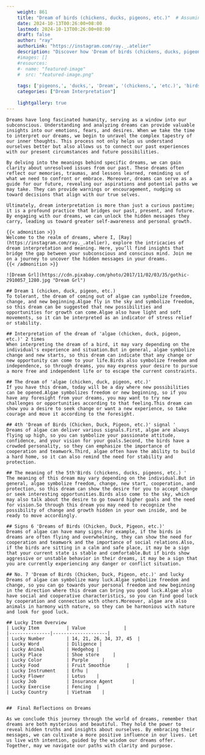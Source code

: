 ```yaml
---
    weight: 861
    title: "Dream of birds (chickens, ducks, pigeons, etc.)"  # Assuming 'title' column exists
    date: 2024-10-13T00:26:00+08:00
    lastmod: 2024-10-13T00:26:00+08:00
    draft: false
    author: "ray"
    authorLink: "https://instagram.com/ray._.atelier"
    description: "Discover how 'Dream of birds (chickens, ducks, pigeons, etc.)' can interpret your future and uncover its significant meanings in your life."
    #images: []
    #resources:
    #- name: "featured-image"
    #  src: "featured-image.png"
    
    tags: ['pigeons,', 'ducks,', 'Dream', '(chickens,', 'etc.)', 'birds', 'of']
    categories: ["Dream Interpretation"]
    
    lightgallery: true
---
```

    
    Dreams have long fascinated humanity, serving as a window into our subconscious. Understanding and analyzing dreams can provide valuable insights into our emotions, fears, and desires. When we take the time to interpret our dreams, we begin to unravel the complex tapestry of our inner thoughts. This process not only helps us understand ourselves better but also allows us to connect our past experiences with our present circumstances and future possibilities.
    
    By delving into the meanings behind specific dreams, we can gain clarity about unresolved issues from our past. These dreams often reflect our memories, traumas, and lessons learned, reminding us of what we need to confront or embrace. Moreover, dreams can serve as a guide for our future, revealing our aspirations and potential paths we may take. They can provide warnings or encouragement, nudging us toward decisions that align with our true selves.
    
    Ultimately, dream interpretation is more than just a curious pastime; it is a profound practice that bridges our past, present, and future. By engaging with our dreams, we can unlock the hidden messages they carry, leading us toward greater self-awareness and personal growth.
    
    {{< admonition >}}
    Welcome to the realm of dreams, where I, [Ray](https://instagram.com/ray._.atelier), explore the intricacies of dream interpretation and meaning. Here, you’ll find insights that bridge the gap between your subconscious and conscious mind. Join me on a journey to uncover the hidden messages in your dreams.
    {{< /admonition >}}
    
    ![Dream Grl](https://cdn.pixabay.com/photo/2017/11/02/03/35/gothic-2910057_1280.jpg "Dream Grl")
    
    ## Dream 1 (chicken, duck, pigeon, etc.)
    To tolerant, the dream of coming out of algae can symbolize freedom, change, and new beginning.Algae fly in the sky and symbolize freedom, so this dream can be suggested that new possibilities and opportunities for growth can come.Algae also have light and soft movements, so it can be interpreted as an indicator of stress relief or stability.
    
    ## Interpretation of the dream of 'algae (chicken, duck, pigeon, etc.)' 2 times
    When interpreting the dream of a bird, it may vary depending on the individual's experience and situation.But in general, algae symbolize change and new starts, so this dream can indicate that any change or new opportunity can come to your life.Birds also symbolize freedom and independence, so through dreams, you may express your desire to pursue a more free and independent life or to escape the current constraints.
    
    ## The dream of 'algae (chicken, duck, pigeon, etc.)'
    If you have this dream, today will be a day where new possibilities can be opened.Algae symbolizes freedom or new beginning, so if you have any foresight from your dreams, you may want to try new challenges or opportunities according to that feeling.This dream can show you a desire to seek change or want a new experience, so take courage and move it according to the foresight.
    
    ## 4th 'Dream of Birds (Chicken, Duck, Pigeon, etc.)' signal '
    Dreams of algae can deliver various signals.First, algae are always flying up high, so you can symbolize your passionate attitude, confidence, and your vision for your goals.Second, the birds have a crowded personality, so they can emphasize the importance of cooperation and teamwork.Third, algae often have the ability to build a hard home, so it can also remind the need for stability and protection.
    
    ## The meaning of the 5th'Birds (chickens, ducks, pigeons, etc.) '
    The meaning of this dream may vary depending on the individual.But in general, algae symbolize freedom, change, new start, cooperation, and protection, so this dream can show the desire for you to accept change or seek interesting opportunities.Birds also come to the sky, which may also talk about the desire to go toward higher goals and the need for vision.So through this dream you may need to recognize the possibility of change and growth hidden in your own inside, and be ready to move accordingly.
    
    ## Signs 6 'Dreams of Birds (Chicken, Duck, Pigeon, etc.)'
    Dreams of algae can have many signs.For example, if the birds in dreams are often flying and overwhelming, they can show the need for cooperation and teamwork and the importance of social relations.Also, if the birds are sitting in a calm and safe place, it may be a sign that your current state is stable and comfortable.But if birds show aggressive or unstable behavior in their dreams, it may be a sign that you are currently experiencing any danger or conflict situation.
    
    ## No. 7 'Dream of Birds (Chicken, Duck, Pigeon, etc.)' and lucky
    Dreams of algae can symbolize many luck.Algae symbolize freedom and change, so you can go towards your personal freedom and new beginning in the direction where this dream can bring you good luck.Algae also have social and cooperative characteristics, so you can find good luck by cooperation and connection with others.Moreover, algae are also animals in harmony with nature, so they can be harmonious with nature and look for good luck.
    
    ## Lucky Item Overview
    | Lucky Item          | Value              |
    |---------------|--------------------|
    | Lucky Number        | 14, 21, 26, 34, 37, 45  |
    | Lucky Word          | Diligence |
    | Lucky Animal        | Hedgehog |
    | Lucky Place         | Shoe store     |
    | Lucky Color         | Purple     |
    | Lucky Food          | Fruit Smoothie      |
    | Lucky Instrument    | Erhu |
    | Lucky Flower        | Lotus    |
    | Lucky Job           | Insurance Agent       |
    | Lucky Exercise      | Fencing  |
    | Lucky Country       | Vietnam    |
    
    
    ##  Final Reflections on Dreams
    
    As we conclude this journey through the world of dreams, remember that dreams are both mysterious and beautiful. They hold the power to reveal hidden truths and insights about ourselves. By embracing their messages, we can cultivate a more positive influence in our lives. Let us live with intention, guided by the wisdom our dreams offer. Together, may we navigate our paths with clarity and purpose.
    